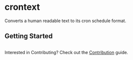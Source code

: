 # crontext

Converts a human readable text to its cron schedule format.

## Getting Started

```

```

Interested in Contributing? Check out the [Contribution](./CONTRIBUTING.md) guide.
